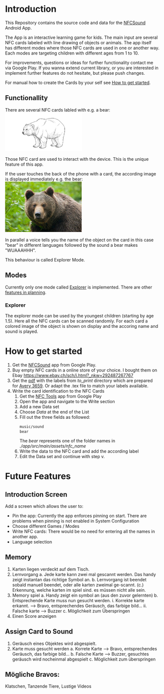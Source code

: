 
# Introduction
This Repository contains the source code and data for the [NFCSound](https://play.google.com/store/apps/details?id=com.bachmann.nfcsound) 
Android App.

The App is an interactive learning game for kids. The main input are several NFC cards labeled with line drawing of 
objects or animals. The app itself has different modes where those NFC cards are used in one or another way. Each modes
are targeting children with different ages from 1 to 10.

For improvements, questions or ideas for further functionality contact me via Google Play. If you wanna extend current 
library, or you are interested in implement further features do not hesitate, but please push changes.

For manual how to create the Cards by your self see [How to get started](#how-to-get-started).

## Functionallity
There are several NFC cards labled with e.g. a bear:
<br><img src="./to_print/bear.png" width="250">

Those NFC card are used to interact with the device. This is the unique feature of this app.

If the user touches the back of the phone with a card, the according image is displayed immediately e.g. the bear:
<br><img src="./app/src/main/assets/nfc_name/bear/19722.jpg" width="250">

In parallel a voice tells you the name of the object on the card in this case "bear" in different languages followed 
by the sound a bear makes "WUAAAHHH".

This behaviour is called Explorer Mode.

## Modes
Currently only one mode called [Explorer](###explorer) is implemented. There are other [features in planning](#future-features).

### Explorer
The explorer mode can be used by the youngest children (starting by age 1.5). Here all the NFC cards can be scanned
randomly. For each card a colored image of the object is shown on display and the accoring name and sound is played. 

# How to get started
1. Get the [NFCSound](https://play.google.com/store/apps/details?id=com.bachmann.nfcsound) app from Google Play.
2. Buy empty NFC cards in a online store of your choice. I bought them on Ebay <https://www.ebay.ch/sch/i.html?_nkw=292487267767>
3. Get the [pdf](./to_print/etikett_main.pdf) with the labels from *to_print* directory which are prepared for [Avery 3659](https://www.avery-zweckform.com/produkt/universal-etiketten-3659).
Or adapt the .tex file to match your labels available.
4. Write the card identification to the NFC Cards
    1. Get the [NFC Tools](https://play.google.com/) app from Google Play
    2. Open the app and navigate to the Write section
    3. Add a new Data set
    4. Choose *Data* at the end of the List
    5. Fill out the three fields as followed: 
        ```
        music/sound
        bear
        ```
        The *bear* represents one of the folder names in *./app/src/main/assets/nfc_name* 
    6. Write the data to the NFC card and add the according label 
    7. Edit the Data set and continue with step v.


# Future Features

## Introduction Screen
Add a screen which allows the user to:
 - Pin the app: Currently the app enforces pinning on start. There are problems when pinning is not enabled in System Configuration
 - Choose different Games / Modes
 - Write NFC cards: There would be no need for entering all the names in another app.
 - Language selection

## Memory
1. Karten liegen verdeckt auf dem Tisch.
2. Lernvorgang
    a. Jede karte kann zwei mal gescannt werden. Das handy zeigt instantan das richtige Symbol an.
    b. Lernvorgang ist beendet sobald manuell beendet, oder alle karten zweimal ge-scannt.
    (c.) Erkennung, welche karten im spiel sind. es müssen nicht alle sein.
3. Memory spiel
    a. Handy zeigt ein symbol an (aus den zuvor gelernten)
    b. Entsprechende Karte muss nun gesucht werden.
       i. Korrekte karte erkannt. --> Bravo, entsprechendes Geräusch, das farbige bild...
       ii. Falsche karte --> Buzzer
    c. Möglichkeit zum Überspringen
4. Einen Score anzeigen

## Assign Card to Sound
1. Geräusch eines Objektes wird abgespielt.
2. Karte muss gesucht werden
    a. Korrete Karte --> Bravo, entsprechendes Geräusch, das farbige bild...
    b. Falsche Karte --> Buzzer, gesuchtes geräusch wird nocheinmal abgespielt
    c. Möglichkeit zum überspringen

## Mögliche Bravos:
Klatschen, Tanzende Tiere, Lustige Videos